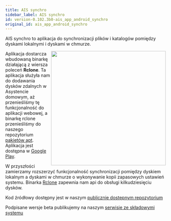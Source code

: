 ```yaml
---
title: AIS synchro
sidebar_label: AIS synchro
id: version-0.102.3b0-ais_app_android_synchro
original_id: ais_app_android_synchro
---
```




AIS synchro to aplikacja do synchronizacji plików i katalogów pomiędzy dyskami lokalnymi i dyskami w chmurze.

<img src="/AIS-docs/img/en/frontend/ais_synchro_apk_screen.png" width="360" align="right"> </img>


Aplikacja dostarcza wbudowaną binarkę działającą z wiersza poleceń **Rclone**.
Ta aplikacja służyła nam do dodawania dysków zdalnych w Asystencie domowym, aż przenieśliśmy tę funkcjonalność do aplikacji webowej, a binarkę rclone przenieśliśmy do naszego repozytorium [pakietów apt](http://powiedz.co/apt/). Aplikacja jest dostępna w [Google Play](https://play.google.com/store/apps/details?id=pl.sviete.dom.rcloneexplorer).

W przyszłości zamierzamy rozszerzyć funkcjonalność synchronizacji pomiędzy dyskiem lokalnym a dyskami w chmurze o wykonywanie kopii zapasowych ustawień systemu. Binarka [Rclone](https://rclone.org/) zapewnia nam api do obsługi kilkudziesięciu dysków.


Kod źródłowy dostępny jest w naszym [publicznie dostępnym repozytorium](https://github.com/sviete/AIS-synchro)

Podpisane wersje beta publikujemy na naszym [serwisie ze składowymi systemu](https://powiedz.co/ota/)


